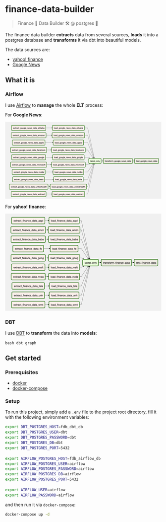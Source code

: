 # finance-data-builder

> Finance 🏦 Data Builder 🛠️ @ postgres 🐘

The finance data builder **extracts** data from several sources, **loads** it into a postgres database and 
**transforms** it via dbt into beautiful models.

The data sources are:
* [yahoo! finance](https://finance.yahoo.com/)
* [Google News](https://news.google.com/)

## What it is

### Airflow

I use [Airflow](http://airflow.apache.org/) to **manage** the whole **ELT** process:

For **Google News**:

![airflow graph google news](images/airflow_graph__google_news.png "Airflow Graph - Google News")

For **yahoo! finance**:

![airflow graph yahoo](images/airflow_graph__yahoo.png "Airflow Graph - Yahoo")


### DBT

I use [DBT](https://www.getdbt.com/) to **transform** the data into **models**:

```bash dbt graph```

## Get started

### Prerequisites

- [docker](https://www.docker.com/)
- [docker-compose](https://docs.docker.com/compose/)

### Setup

To run this project, simply add a `.env` file to the project root directory, fill it with the following environment 
variables:
```bash
export DBT_POSTGRES_HOST=fdb_dbt_db
export DBT_POSTGRES_USER=dbt
export DBT_POSTGRES_PASSWORD=dbt
export DBT_POSTGRES_DB=dbt
export DBT_POSTGRES_PORT=5432

export AIRFLOW_POSTGRES_HOST=fdb_airflow_db
export AIRFLOW_POSTGRES_USER=airflow
export AIRFLOW_POSTGRES_PASSWORD=airflow
export AIRFLOW_POSTGRES_DB=airflow
export AIRFLOW_POSTGRES_PORT=5432

export AIRFLOW_USER=airflow
export AIRFLOW_PASSWORD=airflow
```
and then run it via `docker-compose`:
```bash
docker-compose up -d
```